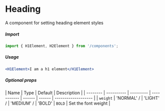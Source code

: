 # Heading

A component for setting heading element styles

##### Import

```js
import { H1Element, H2Element } from '/components';
```

##### Usage

```jsx
<H1Element>I am a h1 element</H1Element>
```

##### Optional props

| Name     | Type       | Default   | Description |
| -------- | ---------- | --------- | ----------- | ------ | ------ | ------------------- |
| `weight` | 'NORMAL' / | 'LIGHT' / | 'MEDIUM' /  | 'BOLD' | `BOLD` | Set the font weight |
